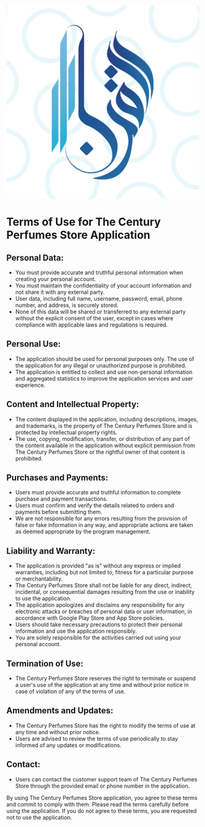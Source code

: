 ![Image](../assets/images/logo.png)
# Terms of Use for The Century Perfumes Store Application

## Personal Data:
- You must provide accurate and truthful personal information when creating your personal account.
- You must maintain the confidentiality of your account information and not share it with any external party.
- User data, including full name, username, password, email, phone number, and address, is securely stored.
- None of this data will be shared or transferred to any external party without the explicit consent of the user, except in cases where compliance with applicable laws and regulations is required.

## Personal Use:
- The application should be used for personal purposes only. The use of the application for any illegal or unauthorized purpose is prohibited.
- The application is entitled to collect and use non-personal information and aggregated statistics to improve the application services and user experience.

## Content and Intellectual Property:
- The content displayed in the application, including descriptions, images, and trademarks, is the property of The Century Perfumes Store and is protected by intellectual property rights.
- The use, copying, modification, transfer, or distribution of any part of the content available in the application without explicit permission from The Century Perfumes Store or the rightful owner of that content is prohibited.

## Purchases and Payments:
- Users must provide accurate and truthful information to complete purchase and payment transactions.
- Users must confirm and verify the details related to orders and payments before submitting them.
- We are not responsible for any errors resulting from the provision of false or fake information in any way, and appropriate actions are taken as deemed appropriate by the program management.

## Liability and Warranty:
- The application is provided "as is" without any express or implied warranties, including but not limited to, fitness for a particular purpose or merchantability.
- The Century Perfumes Store shall not be liable for any direct, indirect, incidental, or consequential damages resulting from the use or inability to use the application.
- The application apologizes and disclaims any responsibility for any electronic attacks or breaches of personal data or user information, in accordance with Google Play Store and App Store policies.
- Users should take necessary precautions to protect their personal information and use the application responsibly.
- You are solely responsible for the activities carried out using your personal account.

## Termination of Use:
- The Century Perfumes Store reserves the right to terminate or suspend a user's use of the application at any time and without prior notice in case of violation of any of the terms of use.

## Amendments and Updates:
- The Century Perfumes Store has the right to modify the terms of use at any time and without prior notice.
- Users are advised to review the terms of use periodically to stay informed of any updates or modifications.

## Contact:
- Users can contact the customer support team of The Century Perfumes Store through the provided email or phone number in the application.

By using The Century Perfumes Store application, you agree to these terms and commit to comply with them. Please read the terms carefully before using the application. If you do not agree to these terms, you are requested not to use the application.
